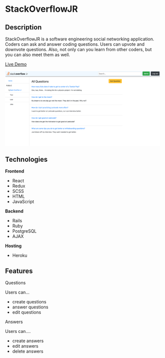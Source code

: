 # StackOverflowJR

## Description

StackOverflowJR is a software engineering social networking application. Coders can ask and answer coding questions. Users can upvote and downvote questions. Also, not only can you learn from other coders, but you can also meet them as well.

[Live Demo](https://stackoverflow-jr.herokuapp.com/#/)

![](./app/assets/images/questions.png)

## Technologies

**Frontend**
* React
* Redux
* SCSS
* HTML
* JavaScript

**Backend**
* Rails
* Ruby
* PostgreSQL
* AJAX

**Hosting**
* Heroku

## Features

Questions

Users can...
* create questions
* answer questions
* edit questions

Answers

Users can....
* create answers
* edit answers
* delete answers




